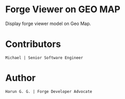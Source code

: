 # Forge Viewer on GEO MAP

Display forge viewer model on Geo Map.

# Contributors

    Michael | Senior Software Engineer

# Author

    Harun G. G. | Forge Developer Advocate

